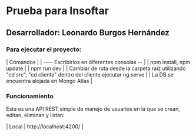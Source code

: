   
# Prueba para Insoftar
## Desarrollador: Leonardo Burgos Hernández

### Para ejecutar el proyecto:
| Comandos |
| ---- Escribirlos en diferentes consolas -- |
| npm install, npm update |
| npm run dev |
| Cambiar de ruta desde la carpeta raiz utilizando "cd src", "cd cliente" dentro del cliente ejecutar ng serve |
| La DB se encuentra alojada en Mongo Atlas |

### Funcionamiento
Esta es una API REST simple de manejo de usuarios en la que se crean, editan, eliminan y listan:

| Local | http://localhost:4200/ |
